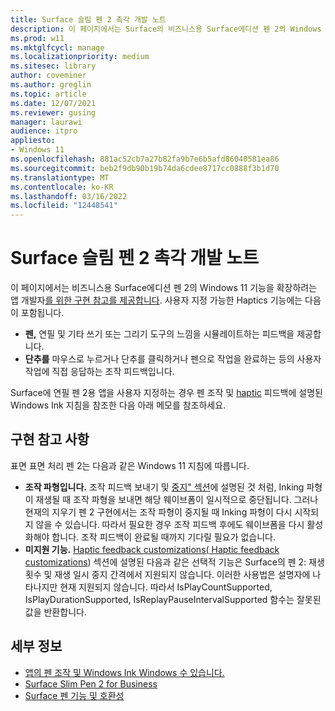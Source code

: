 ```yaml
---
title: Surface 슬림 펜 2 촉각 개발 노트
description: 이 페이지에서는 Surface의 비즈니스용 Surface에디션 펜 2의 Windows 11 기능을 확장하려는 앱 개발자를 위한 구현 참고를 제공합니다.
ms.prod: w11
ms.mktglfcycl: manage
ms.localizationpriority: medium
ms.sitesec: library
author: coveminer
ms.author: greglin
ms.topic: article
ms.date: 12/07/2021
ms.reviewer: gusing
manager: laurawi
audience: itpro
appliesto:
- Windows 11
ms.openlocfilehash: 881ac52cb7a27b82fa9b7e6b5afd86040581ea86
ms.sourcegitcommit: beb2f9db90b19b74da6cdee8717cc0888f3b1d70
ms.translationtype: MT
ms.contentlocale: ko-KR
ms.lasthandoff: 03/16/2022
ms.locfileid: "12448541"
---
```

# <a name="surface-slim-pen-2-haptics-dev-notes"></a>Surface 슬림 펜 2 촉각 개발 노트

이 페이지에서는 비즈니스용 Surface에디션 펜 2의 Windows 11 기능을 확장하려는 앱 개발자[를 위한 구현 참고를 제공합니다](https://www.microsoft.com/d/surface-slim-pen-2-for-business/8mjc4rmvltj0?). 사용자 지정 가능한  Haptics 기능에는 다음이 포함됩니다.

- **펜,** 연필 및 기타 쓰기 또는 그리기 도구의 느낌을 시뮬레이트하는 피드백을 제공합니다.
- **단추를** 마우스로 누르거나 단추를 클릭하거나 펜으로 작업을 완료하는 등의 사용자 작업에 직접 응답하는 조작 피드백입니다.

Surface에 연필 펜 2용 앱을 사용자 지정하는 경우 펜 조작 및 [haptic](/windows/apps/design/input/pen-haptics) 피드백에 설명된 Windows Ink 지침을 참조한 다음 아래 메모를 참조하세요.

## <a name="implementation-notes"></a>구현 참고 사항

표면 표면 처리 펜 2는 다음과 같은 Windows 11 지침에 따릅니다.

- **조작 파형입니다.** 조작 피드백 보내기 및 [중지" 섹션](/windows/apps/design/input/pen-haptics#send-and-stop-interaction-feedback)에 설명된 것 처럼, Inking 파형이 재생될 때 조작 파형을 보내면 해당 웨이브폼이 일시적으로 중단됩니다. 그러나 현재의 지우기 펜 2 구현에서는 조작 파형이 중지될 때 Inking 파형이 다시 시작되지 않을 수 있습니다. 따라서 필요한 경우 조작 피드백 후에도 웨이브폼을 다시 활성화해야 합니다. 조작 피드백이 완료될 때까지 기다릴 필요가 없습니다.
- **미지원 기능.** [Haptic feedback customizations( Haptic feedback customizations](/windows/apps/design/input/pen-haptics#haptic-feedback-customizations)) 섹션에 설명된 다음과 같은 선택적 기능은 Surface의 펜 2: 재생 횟수 및 재생 일시 중지 간격에서 지원되지 않습니다. 이러한 사용법은 설명자에 나타나지만 현재 지원되지 않습니다. 따라서 IsPlayCountSupported, IsPlayDurationSupported, IsReplayPauseIntervalSupported 함수는 잘못된 값을 반환합니다.

## <a name="learn-more"></a>세부 정보

- [앱의 펜 조작 및 Windows Ink Windows 수 있습니다.](/windows/apps/design/input/pen-and-stylus-interactions)
- [Surface Slim Pen 2 for Business](https://www.microsoft.com/d/surface-slim-pen-2-for-business/8mjc4rmvltj0?)
- [Surface 펜 기능 및 호환성](https://support.microsoft.com/surface/identify-your-surface-pen-and-features-c82a0208-2e35-b347-dae0-d7f4922edc77)

